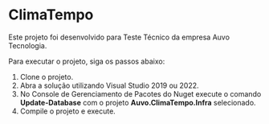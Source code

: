 # ClimaTempo

Este projeto foi desenvolvido para Teste Técnico da empresa Auvo Tecnologia.

Para executar o projeto, siga os passos abaixo:

1. Clone o projeto.
2. Abra a solução utilizando Visual Studio 2019 ou 2022.
3. No Console de Gerenciamento de Pacotes do Nuget execute o comando **Update-Database** com o projeto **Auvo.ClimaTempo.Infra** selecionado.
4. Compile o projeto e execute.
